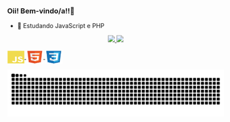 ### Oii! Bem-vindo/a!!👋

- 🌱 Estudando JavaScript e PHP

<div align="center">
  <a href="https://github.com/leomartinss">
  <img height="190em" src="https://github-readme-stats.vercel.app/api?username=leomartinss&show_icons=true&theme=aura&include_all_commits=true&count_private=true"/>
  <img height="190em" src="https://github-readme-stats.vercel.app/api/top-langs/?username=leomartinss&layout=compact&langs_count=7&theme=aura"/>
</div>
  
  <div style="display: inline_block"><br>
  <img align="center" alt="Js" height="30" width="40" src="https://raw.githubusercontent.com/devicons/devicon/master/icons/javascript/javascript-plain.svg">
  <img align="center" alt="HTML" height="30" width="40" src="https://raw.githubusercontent.com/devicons/devicon/master/icons/html5/html5-original.svg">
  <img align="center" alt="CSS" height="30" width="40" src="https://raw.githubusercontent.com/devicons/devicon/master/icons/css3/css3-original.svg">
</div>
  
  ![Snake animation](https://github.com/leomartinss/leomartinss/blob/output/github-contribution-grid-snake.svg)
